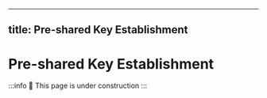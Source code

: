 <!--
SPDX-FileCopyrightText: 2023 Steffen Vogel <post@steffenvogel.de>
SPDX-License-Identifier: Apache-2.0
-->

---
title: Pre-shared Key Establishment
---

# Pre-shared Key Establishment

:::info
🚧 This page is under construction
:::
